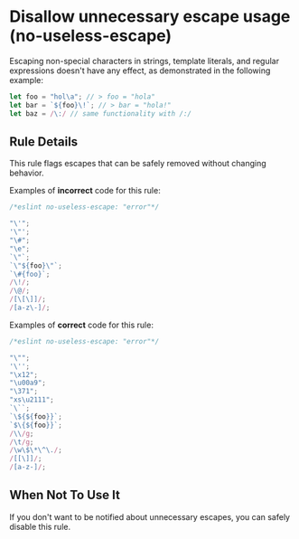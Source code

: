 # Disallow unnecessary escape usage (no-useless-escape)

Escaping non-special characters in strings, template literals, and regular expressions doesn't have any effect, as demonstrated in the following example:

```js
let foo = "hol\a"; // > foo = "hola"
let bar = `${foo}\!`; // > bar = "hola!"
let baz = /\:/ // same functionality with /:/
```

## Rule Details

This rule flags escapes that can be safely removed without changing behavior.

Examples of **incorrect** code for this rule:

```js
/*eslint no-useless-escape: "error"*/

"\'";
'\"';
"\#";
"\e";
`\"`;
`\"${foo}\"`;
`\#{foo}`;
/\!/;
/\@/;
/[\[\]]/;
/[a-z\-]/;
```

Examples of **correct** code for this rule:

```js
/*eslint no-useless-escape: "error"*/

"\"";
'\'';
"\x12";
"\u00a9";
"\371";
"xs\u2111";
`\``;
`\${${foo}}`;
`$\{${foo}}`;
/\\/g;
/\t/g;
/\w\$\*\^\./;
/[[\]]/;
/[a-z-]/;
```

## When Not To Use It

If you don't want to be notified about unnecessary escapes, you can safely disable this rule.
